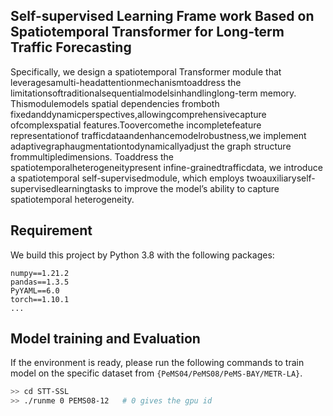 ## Self-supervised Learning Frame work Based on Spatiotemporal Transformer for Long-term Traffic Forecasting

Specifically, we design a spatiotemporal Transformer module that leveragesamulti-headattentionmechanismtoaddress the
limitationsoftraditionalsequentialmodelsinhandlinglong-term memory. Thismodulemodels spatial dependencies fromboth
fixedanddynamicperspectives,allowingcomprehensivecapture ofcomplexspatial features.Toovercomethe incompletefeature
representationof trafficdataandenhancemodelrobustness,we implement adaptivegraphaugmentationtodynamicallyadjust
the graph structure frommultipledimensions. Toaddress the spatiotemporalheterogeneitypresent infine-grainedtrafficdata,
we introduce a spatiotemporal self-supervisedmodule, which employs twoauxiliaryself-supervisedlearningtasks to improve
the model’s ability to capture spatiotemporal heterogeneity.

## Requirement

We build this project by Python 3.8 with the following packages: 
```
numpy==1.21.2
pandas==1.3.5
PyYAML==6.0
torch==1.10.1
...
```

## Model training and Evaluation

If the environment is ready, please run the following commands to train model on the specific dataset from `{PeMS04/PeMS08/PeMS-BAY/METR-LA}`.
```bash
>> cd STT-SSL
>> ./runme 0 PEMS08-12   # 0 gives the gpu id
```


